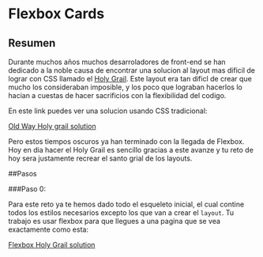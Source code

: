 # Flexbox Cards

## Resumen

Durante muchos años muchos desarroladores de front-end se han dedicado a la noble causa de encontrar una solucion al layout mas dificil de lograr con CSS llamado el [Holy Grail](https://en.wikipedia.org/wiki/Holy_Grail_(web_design)). Este layout era tan dificl de crear que mucho los consideraban imposible, y los poco que lograban hacerlos lo hacian a cuestas de hacer sacrificios con la flexibilidad del codigo.

En este link puedes ver una solucion usando CSS tradicional:

[Old Way Holy grail solution](http://alistapart.com/article/holygrail)

Pero estos tiempos oscuros ya han terminado con la llegada de Flexbox. Hoy en dia hacer el Holy Grail es sencillo gracias a este avanze y tu reto de hoy sera justamente recrear el santo grial de los layouts.


##Pasos

###Paso 0:

Para este reto ya te hemos dado todo el esqueleto inicial, el cual contine todos los estilos necesarios excepto los que van a crear el `layout`. Tu trabajo es usar flexbox para que llegues a una pagina que se vea exactamente como esta:

[Flexbox Holy Grail solution](http://blog.makeitreal.camp/flexbox-holy-grail/)
